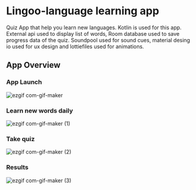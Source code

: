 # Lingoo-language learning app
Quiz App that help you learn new languages. Kotlin is used for this app. External api used to display list of words, Room database used to save progress data of the quiz. Soundpool used for sound cues, material desing io used for ux design and lottiefiles used for animations. 

## App Overview

### App Launch
![ezgif com-gif-maker](https://user-images.githubusercontent.com/40695548/117315043-ff32ae80-ae8f-11eb-85a6-f80fabc2cc03.gif)

### Learn new words daily
![ezgif com-gif-maker (1)](https://user-images.githubusercontent.com/40695548/117315915-cd6e1780-ae90-11eb-9e8c-beb2ac44ab2f.gif)

### Take quiz
![ezgif com-gif-maker (2)](https://user-images.githubusercontent.com/40695548/117316535-5b4a0280-ae91-11eb-8a22-275c7dcf03a3.gif)

### Results
![ezgif com-gif-maker (3)](https://user-images.githubusercontent.com/40695548/117317345-1b374f80-ae92-11eb-9950-fa21381b4cc5.gif)
